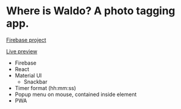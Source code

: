 # Where is Waldo? A photo tagging app.

[Firebase project](https://www.theodinproject.com/lessons/node-path-javascript-where-s-waldo-a-photo-tagging-app)

[Live preview]()

* Firebase
* React
* Material UI
  - Snackbar
* Timer format (hh:mm:ss)
* Popup menu on mouse, contained inside element
* PWA